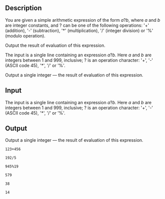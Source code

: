 ## Description

<div><p>You are given a simple arithmetic expression of the form <span class="tex-span"><i>a</i>?<i>b</i></span>, where <span class="tex-span"><i>a</i></span> and <span class="tex-span"><i>b</i></span> are integer constants, and <span class="tex-span">?</span> can be one of the following operations: '<span class="tex-font-style-tt">+</span>' (addition), '<span class="tex-font-style-tt">-</span>' (subtraction), '<span class="tex-font-style-tt">*</span>' (multiplication), '<span class="tex-font-style-tt">/</span>' (integer division) or '<span class="tex-font-style-tt">%</span>' (modulo operation).</p><p>Output the result of evaluation of this expression.</p></div><div class="input-specification"><p>The input is a single line containing an expression <span class="tex-span"><i>a</i>?<i>b</i></span>. Here <span class="tex-span"><i>a</i></span> and <span class="tex-span"><i>b</i></span> are integers between 1 and 999, inclusive; <span class="tex-span">?</span> is an operation character: '<span class="tex-font-style-tt">+</span>', '<span class="tex-font-style-tt">-</span>' (ASCII code 45), '<span class="tex-font-style-tt">*</span>', '<span class="tex-font-style-tt">/</span>' or '<span class="tex-font-style-tt">%</span>'.</p></div><div class="output-specification"><p>Output a single integer — the result of evaluation of this expression.</p></div>

## Input

<p>The input is a single line containing an expression <span class="tex-span"><i>a</i>?<i>b</i></span>. Here <span class="tex-span"><i>a</i></span> and <span class="tex-span"><i>b</i></span> are integers between 1 and 999, inclusive; <span class="tex-span">?</span> is an operation character: '<span class="tex-font-style-tt">+</span>', '<span class="tex-font-style-tt">-</span>' (ASCII code 45), '<span class="tex-font-style-tt">*</span>', '<span class="tex-font-style-tt">/</span>' or '<span class="tex-font-style-tt">%</span>'.</p>

## Output

<p>Output a single integer — the result of evaluation of this expression.</p>





```input1
123+456

```




```input2
192/5

```




```input3
945%19

```




```output1
579

```




```output2
38

```




```output3
14

```


